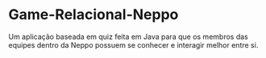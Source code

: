 # Game-Relacional-Neppo
Um aplicação baseada em quiz feita em Java para que os membros das equipes dentro da Neppo possuem se conhecer e interagir melhor entre si.
